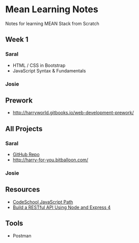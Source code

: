 # Mean Learning Notes

Notes for learning MEAN Stack from Scratch

## Week 1

### Saral

- HTML / CSS in Bootstrap
- JavaScript Syntax & Fundamentals

### Josie

## Prework

- http://harryworld.gitbooks.io/web-development-prework/

## All Projects

### Saral

- [GitHub Repo](https://github.com/saralkochar/learn/tree/master/Harrys%20assignment)
- http://harry-for-you.bitballoon.com/

### Josie

## Resources

- [CodeSchool JavaScript Path](https://www.codeschool.com/paths/javascript)
- [Build a RESTful API Using Node and Express 4](https://scotch.io/tutorials/build-a-restful-api-using-node-and-express-4)

## Tools

- Postman

